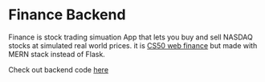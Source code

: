 # Finance Backend

Finance is stock trading simuation App that lets you buy and sell NASDAQ stocks at simulated real world prices.
it is [CS50 web finance](https://cs50.harvard.edu/x/2020/tracks/web/finance/) but made with MERN stack instead of Flask.

Check out backend code [here](https://github.com/prateekbhatia1402/finance-cs50-frontend)
